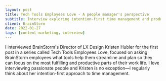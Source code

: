 ```yaml
---
layout: post
title: Tech Tools Employees Love - A people manager's perspective
subtitle: Interview exploring intention-first time management and productivity tools from a design leader's perspective
client: BrainStorm
date: 2022-01-27
tags: [content-marketing, interview]
---
```


I interviewed BrainStorm's Director of LX Design Kristen Hubler for the first post in a series called Tech Tools Employees Love, focused on asking BrainStorm employees what tools help them streamline and plan so they can focus on the most fulfilling and productive parts of their work life. I love interviewing passionate people and Kristen is no exception—I regularly think about her intention-first approach to time management.
